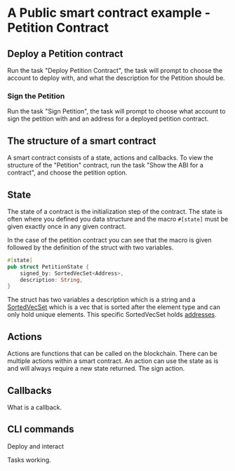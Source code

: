 # A Public smart contract example - Petition Contract

## Deploy a Petition contract

Run the task "Deploy Petition Contract", the task will prompt to choose the account to deploy with,
and what the description for the Petition should be.

### Sign the Petition

Run the task "Sign Petition", the task will prompt to choose what account to sign the petition with 
and an address for a deployed petition contract.

## The structure of a smart contract

A smart contract consists of a state, actions and callbacks. To view the structure of the "Petition"
contract, run the task "Show the ABI for a contract", and choose the petition option.

## State

The state of a contract is the initialization step of the contract. The state is often where you defined you data
structure and the macro `#[state]` must be given exactly once in any given contract.

In the case of the petition contract you can see that the macro is given followed by the definition of the struct with
two variables.

```rust
#[state]
pub struct PetitionState {
    signed_by: SortedVecSet<Address>,
    description: String,
}
```

The struct has two variables a description which is a string and
a [SortedVecSet](https://partisiablockchain.gitlab.io/language/contract-sdk/pbc_contract_common/sorted_vec_map/struct.SortedVecSet.html)
which is a vec that is sorted after the element type and can only hold unique elements. This specific SortedVecSet
holds [addresses](https://partisiablockchain.gitlab.io/language/contract-sdk/pbc_contract_common/address/index.html).

## Actions

Actions are functions that can be called on the blockchain. There can be multiple actions within a smart contract. An
action can use the state as is and will always require a new state returned.
The sign action.



## Callbacks

What is a callback.

## CLI commands

Deploy and interact

Tasks working.